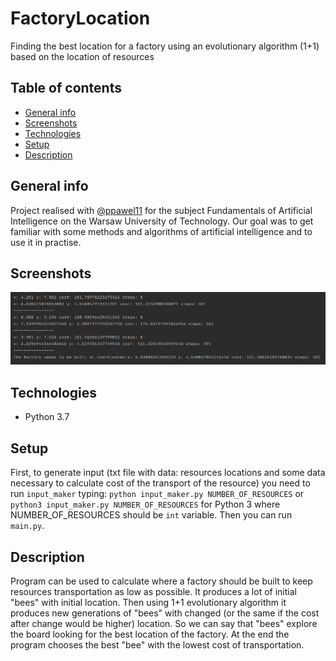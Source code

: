 # FactoryLocation
Finding the best location for a factory using an evolutionary algorithm (1+1) based on the location of resources

## Table of contents
* [General info](#general-info)
* [Screenshots](#screenshots)
* [Technologies](#technologies)
* [Setup](#setup)
* [Description](#description)

## General info
Project realised with [@ppawel11](https://github.com/ppawel11) for the subject Fundamentals of Artificial Intelligence on the Warsaw University of Technology. Our goal was to get familiar with some methods and algorithms of artificial intelligence and to use it in practise.

## Screenshots
![Screenshot](./img/screenshot.png)

## Technologies
* Python 3.7

## Setup
First, to generate input (txt file with data: resources locations and some data necessary to calculate cost of the transport of the resource) you need to run `input_maker` typing: `python input_maker.py NUMBER_OF_RESOURCES` or `python3 input_maker.py NUMBER_OF_RESOURCES` for Python 3 where NUMBER_OF_RESOURCES should be `int` variable. Then you can run `main.py`. 

## Description
Program can be used to calculate where a factory should be built to keep resources transportation as low as possible. It produces a lot of initial "bees" with initial location. Then using 1+1 evolutionary algorithm it produces new generations of "bees" with changed (or the same if the cost after change would be higher) location. So we can say that "bees" explore the board looking for the best location of the factory. At the end the program chooses the best "bee" with the lowest cost of transportation.
